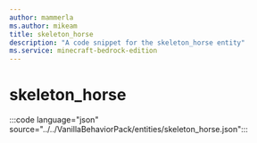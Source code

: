 ```yaml
---
author: mammerla
ms.author: mikeam
title: skeleton_horse
description: "A code snippet for the skeleton_horse entity"
ms.service: minecraft-bedrock-edition
---
```


# skeleton_horse

:::code language="json" source="../../VanillaBehaviorPack/entities/skeleton_horse.json":::